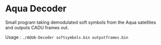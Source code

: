 # Aqua Decoder

Small program taking demodulated soft symbols from the Aqua satellites and outputs CADU frames out.

Usage : `./AQUA-Decoder softsymbols.bin outputframes.bin`